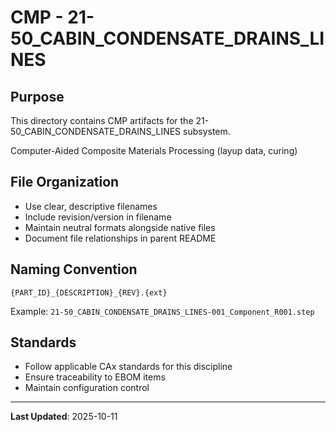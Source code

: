 # CMP - 21-50_CABIN_CONDENSATE_DRAINS_LINES

## Purpose

This directory contains CMP artifacts for the 21-50_CABIN_CONDENSATE_DRAINS_LINES subsystem.

Computer-Aided Composite Materials Processing (layup data, curing)

## File Organization

- Use clear, descriptive filenames
- Include revision/version in filename
- Maintain neutral formats alongside native files
- Document file relationships in parent README

## Naming Convention

```
{PART_ID}_{DESCRIPTION}_{REV}.{ext}
```

Example: `21-50_CABIN_CONDENSATE_DRAINS_LINES-001_Component_R001.step`

## Standards

- Follow applicable CAx standards for this discipline
- Ensure traceability to EBOM items
- Maintain configuration control

---

**Last Updated**: 2025-10-11
